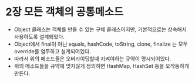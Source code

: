 # 2장 모든 객체의 공통메소드

* Object 클래스는 객체를 만들 수 있는 구체 클래스이지만, 기본적으로는 상속해서 사용하도록 설계되었다.
* Object에서 final이 아닌 equals, hashCode, toString, clone, finalize 는 모두 override를 염두하고 설계되어있다.
* 따라서 위의 메소드들은 오버라이딩할때 지켜야하는 규약이 명시되어있다.
* 위의 메소드들을 규약에 맞지않게 정의하면 HashMap, HashSet 등을 오작동하게 만든다.

